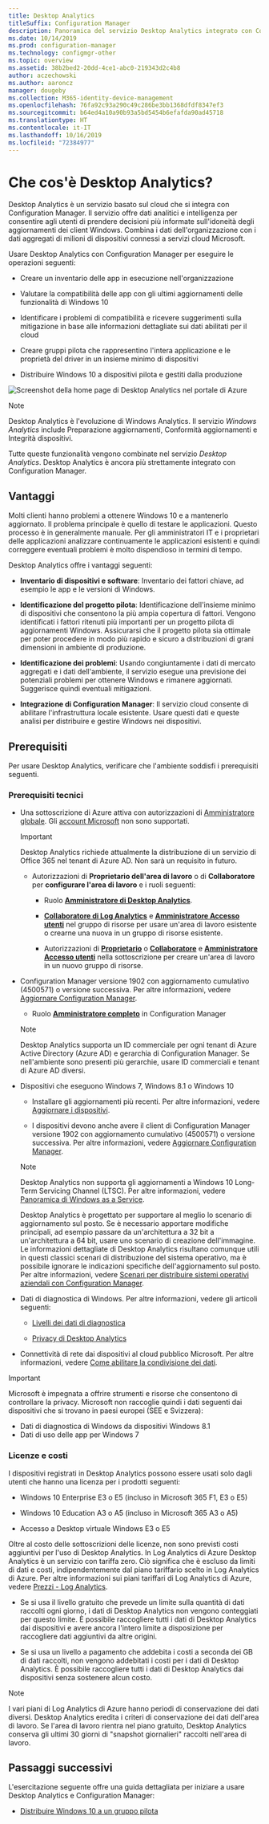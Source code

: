 ```yaml
---
title: Desktop Analytics
titleSuffix: Configuration Manager
description: Panoramica del servizio Desktop Analytics integrato con Configuration Manager.
ms.date: 10/14/2019
ms.prod: configuration-manager
ms.technology: configmgr-other
ms.topic: overview
ms.assetid: 38b2bed2-20dd-4ce1-abc0-219343d2c4b8
author: aczechowski
ms.author: aaroncz
manager: dougeby
ms.collection: M365-identity-device-management
ms.openlocfilehash: 76fa92c93a290c49c286be3bb1368dfdf8347ef3
ms.sourcegitcommit: b64ed4a10a90b93a5bd5454b6efafda90ad45718
ms.translationtype: HT
ms.contentlocale: it-IT
ms.lasthandoff: 10/16/2019
ms.locfileid: "72384977"
---
```

# <a name="what-is-desktop-analytics"></a>Che cos'è Desktop Analytics?

Desktop Analytics è un servizio basato sul cloud che si integra con Configuration Manager. Il servizio offre dati analitici e intelligenza per consentire agli utenti di prendere decisioni più informate sull'idoneità degli aggiornamenti dei client Windows. Combina i dati dell'organizzazione con i dati aggregati di milioni di dispositivi connessi a servizi cloud Microsoft.

Usare Desktop Analytics con Configuration Manager per eseguire le operazioni seguenti:  

- Creare un inventario delle app in esecuzione nell'organizzazione  

- Valutare la compatibilità delle app con gli ultimi aggiornamenti delle funzionalità di Windows 10  

- Identificare i problemi di compatibilità e ricevere suggerimenti sulla mitigazione in base alle informazioni dettagliate sui dati abilitati per il cloud  

- Creare gruppi pilota che rappresentino l'intera applicazione e le proprietà del driver in un insieme minimo di dispositivi  

- Distribuire Windows 10 a dispositivi pilota e gestiti dalla produzione  

![Screenshot della home page di Desktop Analytics nel portale di Azure](media/portal-home.png)

> [!Note]  
> Desktop Analytics è l'evoluzione di Windows Analytics. Il servizio *Windows Analytics* include Preparazione aggiornamenti, Conformità aggiornamenti e Integrità dispositivi.
>
> Tutte queste funzionalità vengono combinate nel servizio *Desktop Analytics*. Desktop Analytics è ancora più strettamente integrato con Configuration Manager.



## <a name="benefits"></a>Vantaggi

Molti clienti hanno problemi a ottenere Windows 10 e a mantenerlo aggiornato. Il problema principale è quello di testare le applicazioni. Questo processo è in generalmente manuale. Per gli amministratori IT e i proprietari delle applicazioni analizzare continuamente le applicazioni esistenti e quindi correggere eventuali problemi è molto dispendioso in termini di tempo.

Desktop Analytics offre i vantaggi seguenti:

- **Inventario di dispositivi e software**: Inventario dei fattori chiave, ad esempio le app e le versioni di Windows.  

- **Identificazione del progetto pilota**: Identificazione dell'insieme minimo di dispositivi che consentono la più ampia copertura di fattori. Vengono identificati i fattori ritenuti più importanti per un progetto pilota di aggiornamenti Windows. Assicurarsi che il progetto pilota sia ottimale per poter procedere in modo più rapido e sicuro a distribuzioni di grani dimensioni in ambiente di produzione.  

- **Identificazione dei problemi**: Usando congiuntamente i dati di mercato aggregati e i dati dell'ambiente, il servizio esegue una previsione dei potenziali problemi per ottenere Windows e rimanere aggiornati. Suggerisce quindi eventuali mitigazioni.  

- **Integrazione di Configuration Manager**: Il servizio cloud consente di abilitare l'infrastruttura locale esistente. Usare questi dati e queste analisi per distribuire e gestire Windows nei dispositivi.  



## <a name="prerequisites"></a>Prerequisiti

Per usare Desktop Analytics, verificare che l'ambiente soddisfi i prerequisiti seguenti.


### <a name="technical"></a>Prerequisiti tecnici

- Una sottoscrizione di Azure attiva con autorizzazioni di [Amministratore globale](/azure/active-directory/users-groups-roles/directory-assign-admin-roles#company-administrator-permissions). Gli [account Microsoft](https://docs.microsoft.com/windows/security/identity-protection/access-control/microsoft-accounts) non sono supportati.  

    > [!Important]  
    > Desktop Analytics richiede attualmente la distribuzione di un servizio di Office 365 nel tenant di Azure AD. Non sarà un requisito in futuro.

    - Autorizzazioni di **Proprietario dell'area di lavoro** o di **Collaboratore** per **configurare l'area di lavoro** e i ruoli seguenti:  

      - Ruolo [**Amministratore di Desktop Analytics**](https://docs.microsoft.com/azure/active-directory/users-groups-roles/directory-assign-admin-roles).

      - [**Collaboratore di Log Analytics**](https://docs.microsoft.com/azure/role-based-access-control/built-in-roles#log-analytics-contributor) e [**Amministratore Accesso utenti**](https://docs.microsoft.com/azure/role-based-access-control/built-in-roles#user-access-administrator) nel gruppo di risorse per usare un'area di lavoro esistente o crearne una nuova in un gruppo di risorse esistente.

      - Autorizzazioni di [**Proprietario**](https://docs.microsoft.com/azure/role-based-access-control/built-in-roles#owner) o [**Collaboratore**](https://docs.microsoft.com/azure/role-based-access-control/built-in-roles#contributor) e [**Amministratore Accesso utenti**](https://docs.microsoft.com/azure/role-based-access-control/built-in-roles#user-access-administrator) nella sottoscrizione per creare un'area di lavoro in un nuovo gruppo di risorse.  

- Configuration Manager versione 1902 con aggiornamento cumulativo (4500571) o versione successiva. Per altre informazioni, vedere [Aggiornare Configuration Manager](/sccm/desktop-analytics/connect-configmgr#bkmk_hotfix).  

    - Ruolo [**Amministratore completo**](/sccm/core/understand/fundamentals-of-role-based-administration#bkmk_Planroles) in Configuration Manager  

    > [!Note]  
    > Desktop Analytics supporta un ID commerciale per ogni tenant di Azure Active Directory (Azure AD) e gerarchia di Configuration Manager. Se nell'ambiente sono presenti più gerarchie, usare ID commerciali e tenant di Azure AD diversi.<!-- 4958160 -->

- Dispositivi che eseguono Windows 7, Windows 8.1 o Windows 10  

    - Installare gli aggiornamenti più recenti. Per altre informazioni, vedere [Aggiornare i dispositivi](/sccm/desktop-analytics/enroll-devices#update-devices).  

    - I dispositivi devono anche avere il client di Configuration Manager versione 1902 con aggiornamento cumulativo (4500571) o versione successiva. Per altre informazioni, vedere [Aggiornare Configuration Manager](/sccm/desktop-analytics/connect-configmgr#bkmk_hotfix).  

    > [!Note]  
    > Desktop Analytics non supporta gli aggiornamenti a Windows 10 Long-Term Servicing Channel (LTSC). Per altre informazioni, vedere [Panoramica di Windows as a Service](https://docs.microsoft.com/windows/deployment/update/waas-overview#long-term-servicing-channel).
    >
    > Desktop Analytics è progettato per supportare al meglio lo scenario di aggiornamento sul posto. Se è necessario apportare modifiche principali, ad esempio passare da un'architettura a 32 bit a un'architettura a 64 bit, usare uno scenario di creazione dell'immagine. Le informazioni dettagliate di Desktop Analytics risultano comunque utili in questi classici scenari di distribuzione del sistema operativo, ma è possibile ignorare le indicazioni specifiche dell'aggiornamento sul posto. Per altre informazioni, vedere [Scenari per distribuire sistemi operativi aziendali con Configuration Manager](/sccm/osd/deploy-use/scenarios-to-deploy-enterprise-operating-systems).

- Dati di diagnostica di Windows. Per altre informazioni, vedere gli articoli seguenti:  

    - [Livelli dei dati di diagnostica](/sccm/desktop-analytics/enable-data-sharing#diagnostic-data-levels)  

    - [Privacy di Desktop Analytics](/sccm/desktop-analytics/privacy)  

- Connettività di rete dai dispositivi al cloud pubblico Microsoft. Per altre informazioni, vedere [Come abilitare la condivisione dei dati](/sccm/desktop-analytics/enable-data-sharing).  

> [!Important]   
> Microsoft è impegnata a offrire strumenti e risorse che consentono di controllare la privacy. Microsoft non raccoglie quindi i dati seguenti dai dispositivi che si trovano in paesi europei (SEE e Svizzera):
>
> - Dati di diagnostica di Windows da dispositivi Windows 8.1
> - Dati di uso delle app per Windows 7

### <a name="licensing-and-costs"></a>Licenze e costi

I dispositivi registrati in Desktop Analytics possono essere usati solo dagli utenti che hanno una licenza per i prodotti seguenti:

- Windows 10 Enterprise E3 o E5 (incluso in Microsoft 365 F1, E3 o E5)

- Windows 10 Education A3 o A5 (incluso in Microsoft 365 A3 o A5)

- Accesso a Desktop virtuale Windows E3 o E5  

Oltre al costo delle sottoscrizioni delle licenze, non sono previsti costi aggiuntivi per l'uso di Desktop Analytics. In Log Analytics di Azure Desktop Analytics è un servizio con tariffa zero. Ciò significa che è escluso da limiti di dati e costi, indipendentemente dal piano tariffario scelto in Log Analytics di Azure. Per altre informazioni sui piani tariffari di Log Analytics di Azure, vedere [Prezzi - Log Analytics](https://azure.microsoft.com/pricing/details/monitor/).

- Se si usa il livello gratuito che prevede un limite sulla quantità di dati raccolti ogni giorno, i dati di Desktop Analytics non vengono conteggiati per questo limite. È possibile raccogliere tutti i dati di Desktop Analytics dai dispositivi e avere ancora l'intero limite a disposizione per raccogliere dati aggiuntivi da altre origini.

- Se si usa un livello a pagamento che addebita i costi a seconda dei GB di dati raccolti, non vengono addebitati i costi per i dati di Desktop Analytics. È possibile raccogliere tutti i dati di Desktop Analytics dai dispositivi senza sostenere alcun costo.

> [!Note]  
> I vari piani di Log Analytics di Azure hanno periodi di conservazione dei dati diversi. Desktop Analytics eredita i criteri di conservazione dei dati dell'area di lavoro. Se l'area di lavoro rientra nel piano gratuito, Desktop Analytics conserva gli ultimi 30 giorni di "snapshot giornalieri" raccolti nell'area di lavoro.


## <a name="next-steps"></a>Passaggi successivi

L'esercitazione seguente offre una guida dettagliata per iniziare a usare Desktop Analytics e Configuration Manager:  

- [Distribuire Windows 10 a un gruppo pilota](/sccm/desktop-analytics/tutorial-windows10)  
